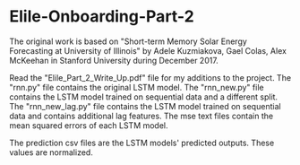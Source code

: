# Elile-Onboarding-Part-2

The original work is based on "Short-term Memory Solar Energy Forecasting at University of Illinois"
by Adele Kuzmiakova, Gael Colas, Alex McKeehan in Stanford University during December 2017. 

Read the "Elile_Part_2_Write_Up.pdf" file for my additions to the project. The "rnn.py" file contains the original LSTM model. The "rnn_new.py" file contains the LSTM model trained on sequential data and a different split. The "rnn_new_lag.py" file contains the LSTM model trained on sequential data and contains additional lag features. The mse text files contain the mean squared errors of each LSTM model. 


The prediction csv files are the LSTM models' predicted outputs. These values are normalized. 

